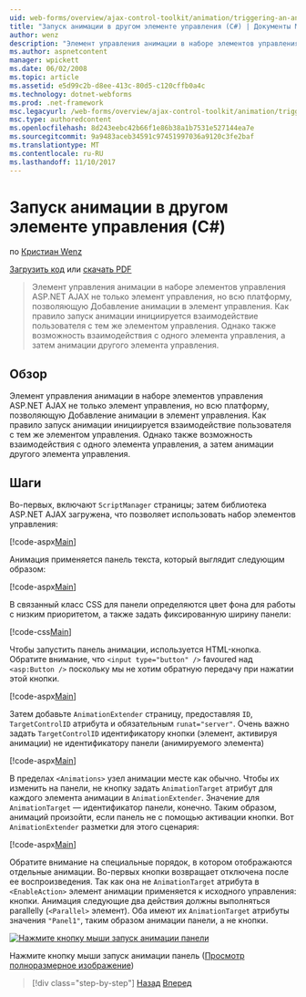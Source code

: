 ```yaml
---
uid: web-forms/overview/ajax-control-toolkit/animation/triggering-an-animation-in-another-control-cs
title: "Запуск анимации в другом элементе управления (C#) | Документы Microsoft"
author: wenz
description: "Элемент управления анимации в наборе элементов управления ASP.NET AJAX не только элемент управления, но всю платформу, позволяющую Добавление анимации в элемент управления. Как правило, запуск..."
ms.author: aspnetcontent
manager: wpickett
ms.date: 06/02/2008
ms.topic: article
ms.assetid: e5d99c2b-d8ee-413c-80d5-c120cffb0a4c
ms.technology: dotnet-webforms
ms.prod: .net-framework
msc.legacyurl: /web-forms/overview/ajax-control-toolkit/animation/triggering-an-animation-in-another-control-cs
msc.type: authoredcontent
ms.openlocfilehash: 8d243eebc42b66f1e86b38a1b7531e527144ea7e
ms.sourcegitcommit: 9a9483aceb34591c97451997036a9120c3fe2baf
ms.translationtype: MT
ms.contentlocale: ru-RU
ms.lasthandoff: 11/10/2017
---
```

<a name="triggering-an-animation-in-another-control-c"></a>Запуск анимации в другом элементе управления (C#)
====================
по [Кристиан Wenz](https://github.com/wenz)

[Загрузить код](http://download.microsoft.com/download/f/9/a/f9a26acd-8df4-4484-8a18-199e4598f411/Animation8.cs.zip) или [скачать PDF](http://download.microsoft.com/download/6/7/1/6718d452-ff89-4d3f-a90e-c74ec2d636a3/animation8CS.pdf)

> Элемент управления анимации в наборе элементов управления ASP.NET AJAX не только элемент управления, но всю платформу, позволяющую Добавление анимации в элемент управления. Как правило запуск анимации инициируется взаимодействие пользователя с тем же элементом управления. Однако также возможность взаимодействия с одного элемента управления, а затем анимации другого элемента управления.


## <a name="overview"></a>Обзор

Элемент управления анимации в наборе элементов управления ASP.NET AJAX не только элемент управления, но всю платформу, позволяющую Добавление анимации в элемент управления. Как правило запуск анимации инициируется взаимодействие пользователя с тем же элементом управления. Однако также возможность взаимодействия с одного элемента управления, а затем анимации другого элемента управления.

## <a name="steps"></a>Шаги

Во-первых, включают `ScriptManager` страницы; затем библиотека ASP.NET AJAX загружена, что позволяет использовать набор элементов управления:

[!code-aspx[Main](triggering-an-animation-in-another-control-cs/samples/sample1.aspx)]

Анимация применяется панель текста, который выглядит следующим образом:

[!code-aspx[Main](triggering-an-animation-in-another-control-cs/samples/sample2.aspx)]

В связанный класс CSS для панели определяются цвет фона для работы с низким приоритетом, а также задать фиксированную ширину панели:

[!code-css[Main](triggering-an-animation-in-another-control-cs/samples/sample3.css)]

Чтобы запустить панель анимации, используется HTML-кнопка. Обратите внимание, что `<input type="button" />` favoured над `<asp:Button />` поскольку мы не хотим обратную передачу при нажатии этой кнопки.

[!code-aspx[Main](triggering-an-animation-in-another-control-cs/samples/sample4.aspx)]

Затем добавьте `AnimationExtender` страницу, предоставляя `ID`, `TargetControlID` атрибута и обязательным `runat="server"`. Очень важно задать `TargetControlID` идентификатору кнопки (элемент, активируя анимации) не идентификатору панели (анимируемого элемента)

[!code-aspx[Main](triggering-an-animation-in-another-control-cs/samples/sample5.aspx)]

В пределах `<Animations>` узел анимации месте как обычно. Чтобы их изменить на панели, не кнопку задать `AnimationTarget` атрибут для каждого элемента анимации в `AnimationExtender`. Значение для `AnimationTarget` — идентификатор панели, конечно. Таким образом, анимаций произойти, если панель не с помощью активации кнопки. Вот `AnimationExtender` разметки для этого сценария:

[!code-aspx[Main](triggering-an-animation-in-another-control-cs/samples/sample6.aspx)]

Обратите внимание на специальные порядок, в котором отображаются отдельные анимации. Во-первых кнопки возвращает отключена после ее воспроизведения. Так как она не `AnimationTarget` атрибута в `<EnableAction>` элемент анимации применяется к исходного управления: кнопки. Анимация следующие два действия должны выполняться parallelly (`<Parallel>` элемент). Оба имеют их `AnimationTarget` атрибуты значения `"Panel1"`, таким образом анимации панели, а не кнопки.


[![Нажмите кнопку мыши запуск анимации панели](triggering-an-animation-in-another-control-cs/_static/image2.png)](triggering-an-animation-in-another-control-cs/_static/image1.png)

Нажмите кнопку мыши запуск анимации панель ([Просмотр полноразмерное изображение](triggering-an-animation-in-another-control-cs/_static/image3.png))

>[!div class="step-by-step"]
[Назад](disabling-actions-during-animation-cs.md)
[Вперед](modifying-animations-from-the-server-side-cs.md)
